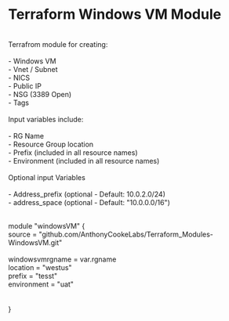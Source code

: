# Terraform Windows VM Module

<br>Terrafrom module for creating:
<br>
<br>- Windows VM
<br>- Vnet / Subnet
<br>- NICS
<br>- Public IP
<br>- NSG (3389 Open)
<br>- Tags 
<br>
<br>Input variables include:
<br>
<br>- RG Name
<br>- Resource Group location
<br>- Prefix (included in all resource names)
<br>- Environment (included in all resource names)
<br>
<br>Optional input Variables
<br>
<br>- Address_prefix (optional - Default: 10.0.2.0/24)
<br>- address_space (optional - Default: "10.0.0.0/16")


<br>module "windowsVM" {
<br>  source = "github.com/AnthonyCookeLabs/Terraform_Modules-WindowsVM.git"
<br>
<br>  windowsvmrgname = var.rgname
<br>  location = "westus"
<br>  prefix = "tesst"
<br>  environment = "uat"
<br>  
<br>}
